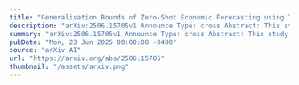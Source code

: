 ```yaml
---
title: "Generalisation Bounds of Zero-Shot Economic Forecasting using Time Series Foundation Models"
description: "arXiv:2506.15705v1 Announce Type: cross Abstract: This study investigates zero-shot forecasting capabilities of Time Series Foundation Models (TSFMs) for macroeconomic indicators. We apply TSFMs to forecasting economic indicators under univariate conditions, bypassing the need for train bespoke econometric models using and extensive training datasets. Our experiments were conducted on a case study dataset, without additional customisation. We rigorously back-tested three state-of-the-art TSFMs (Chronos, TimeGPT and Moirai) under data-scarce conditions and structural breaks. Our results demonstrate that appropriately engineered TSFMs can internalise rich economic dynamics, accommodate regime shifts, and deliver well-behaved uncertainty estimates out of the box, while matching state-of-the-art multivariate models on this domain. Our findings suggest that, without any fine-tuning, TSFMs can match or exceed classical models during stable economic conditions. However, they are vulnerable to degradation in performances during periods of rapid shocks. The findings offer guidance to practitioners on when zero-shot deployments are viable for macroeconomic monitoring and strategic planning."
summary: "arXiv:2506.15705v1 Announce Type: cross Abstract: This study investigates zero-shot forecasting capabilities of Time Series Foundation Models (TSFMs) for macroeconomic indicators. We apply TSFMs to forecasting economic indicators under univariate conditions, bypassing the need for train bespoke econometric models using and extensive training datasets. Our experiments were conducted on a case study dataset, without additional customisation. We rigorously back-tested three state-of-the-art TSFMs (Chronos, TimeGPT and Moirai) under data-scarce conditions and structural breaks. Our results demonstrate that appropriately engineered TSFMs can internalise rich economic dynamics, accommodate regime shifts, and deliver well-behaved uncertainty estimates out of the box, while matching state-of-the-art multivariate models on this domain. Our findings suggest that, without any fine-tuning, TSFMs can match or exceed classical models during stable economic conditions. However, they are vulnerable to degradation in performances during periods of rapid shocks. The findings offer guidance to practitioners on when zero-shot deployments are viable for macroeconomic monitoring and strategic planning."
pubDate: "Mon, 23 Jun 2025 00:00:00 -0400"
source: "arXiv AI"
url: "https://arxiv.org/abs/2506.15705"
thumbnail: "/assets/arxiv.png"
---
```


